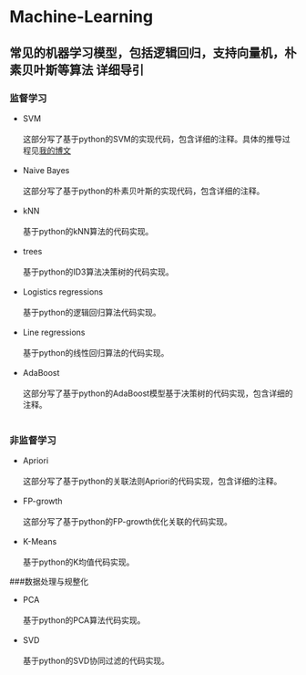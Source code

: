 Machine-Learning
================
常见的机器学习模型，包括逻辑回归，支持向量机，朴素贝叶斯等算法
详细导引
--------
### 监督学习
* SVM<br><br>
这部分写了基于python的SVM的实现代码，包含详细的注释。具体的推导过程见[我的博文](http://blog.csdn.net/lzhalan2016/article/details/51283593)<br><br>
* Naive Bayes<br><br>
这部分写了基于python的朴素贝叶斯的实现代码，包含详细的注释。<br><br>
* kNN<br><br>
基于python的kNN算法的代码实现。<br><br>
* trees<br><br>
基于python的ID3算法决策树的代码实现。<br><br>
* Logistics regressions<br><br>
基于python的逻辑回归算法代码实现。<br><br>
* Line regressions<br><br>
基于python的线性回归算法的代码实现。<br><br>
* AdaBoost<br><br>
这部分写了基于python的AdaBoost模型基于决策树的代码实现，包含详细的注释。<br><br>

### 非监督学习
* Apriori<br><br>
这部分写了基于python的关联法则Apriori的代码实现，包含详细的注释。<br><br>
* FP-growth<br><br>
这部分写了基于python的FP-growth优化关联的代码实现。<br><br>
* K-Means<br><br>
基于python的K均值代码实现。

###数据处理与规整化
* PCA<br><br>
基于python的PCA算法代码实现。<br><br>
* SVD<br><br>
基于python的SVD协同过滤的代码实现。<br><br>


